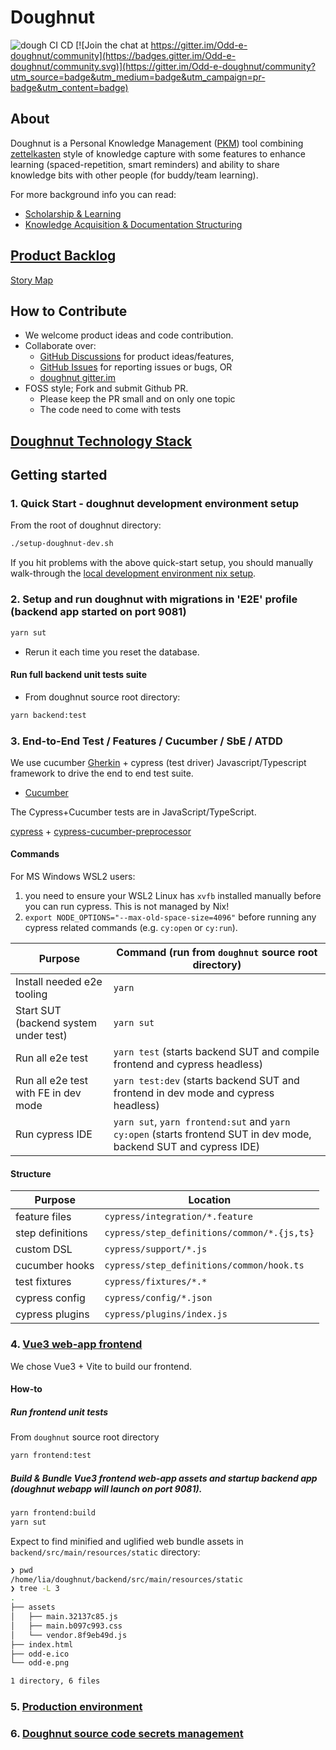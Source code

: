 # Doughnut

![dough CI CD](https://github.com/nerds-odd-e/doughnut/workflows/dough%20CI%20CD/badge.svg) [![Join the chat at https://gitter.im/Odd-e-doughnut/community](https://badges.gitter.im/Odd-e-doughnut/community.svg)](https://gitter.im/Odd-e-doughnut/community?utm_source=badge&utm_medium=badge&utm_campaign=pr-badge&utm_content=badge)

## About

Doughnut is a Personal Knowledge Management ([PKM](https://en.wikipedia.org/wiki/Personal_knowledge_management)) tool combining [zettelkasten](https://eugeneyan.com/writing/note-taking-zettelkasten/) style of knowledge capture with some features to enhance learning (spaced-repetition, smart reminders) and ability to share knowledge bits with other people (for buddy/team learning).

For more background info you can read:

- [Scholarship & Learning](https://www.lesswrong.com/tag/scholarship-and-learning)
- [Knowledge Acquisition & Documentation Structuring](https://en.m.wikipedia.org/wiki/Knowledge_Acquisition_and_Documentation_Structuring)

## [Product Backlog](https://docs.google.com/spreadsheets/d/1_GofvpnV1tjy2F_aaoOiYTZUOO-8t_qf3twIKMQyGV4/edit?ts=600e6711&pli=1#gid=0)

[Story Map](https://miro.com/app/board/o9J_lTB77Mc=/)

## How to Contribute

- We welcome product ideas and code contribution.
- Collaborate over:
  - [GitHub Discussions](https://github.com/nerds-odd-e/doughnut/discussions) for product ideas/features,
  - [GitHub Issues](https://github.com/nerds-odd-e/doughnut/issues) for reporting issues or bugs, OR
  - [doughnut gitter.im](https://gitter.im/Odd-e-doughnut/community)
- FOSS style; Fork and submit Github PR.
  - Please keep the PR small and on only one topic
  - The code need to come with tests

## [Doughnut Technology Stack](./docs/tech_stack.md)

## Getting started

### 1. Quick Start - doughnut development environment setup

From the root of doughnut directory:

```bash
./setup-doughnut-dev.sh
```

If you hit problems with the above quick-start setup, you should manually walk-through the [local development environment nix setup](./docs/nix.md).

### 2. Setup and run doughnut with migrations in 'E2E' profile (backend app started on port 9081)

```bash
yarn sut
```

- Rerun it each time you reset the database.

#### Run full backend unit tests suite

- From doughnut source root directory:

```bash
yarn backend:test
```

### 3. End-to-End Test / Features / Cucumber / SbE / ATDD

We use cucumber [Gherkin](https://cucumber.io/docs/gherkin/) + cypress (test driver) Javascript/Typescript framework to drive the end to end test suite.

- [Cucumber](https://cucumber.io/)

The Cypress+Cucumber tests are in JavaScript/TypeScript.

[cypress](https://docs.cypress.io/guides/getting-started/writing-your-first-test#Add-a-test-file) + [cypress-cucumber-preprocessor](https://github.com/TheBrainFamily/cypress-cucumber-preprocessor)

#### Commands

For MS Windows WSL2 users:

1. you need to ensure your WSL2 Linux has `xvfb` installed manually before you can run cypress. This is not managed by Nix!
2. `export NODE_OPTIONS="--max-old-space-size=4096"` before running any cypress related commands (e.g. `cy:open` or `cy:run`).

| Purpose                               | Command (run from `doughnut` source root directory)                                                               |
| ------------------------------------- | ----------------------------------------------------------------------------------------------------------------- |
| Install needed e2e tooling            | `yarn`                                                                                                            |
| Start SUT (backend system under test) | `yarn sut`                                                                                                        |
| Run all e2e test                      | `yarn test` (starts backend SUT and compile frontend and cypress headless)                                        |
| Run all e2e test with FE in dev mode  | `yarn test:dev` (starts backend SUT and frontend in dev mode and cypress headless)                                |
| Run cypress IDE                       | `yarn sut`, `yarn frontend:sut` and `yarn cy:open` (starts frontend SUT in dev mode, backend SUT and cypress IDE) |

#### Structure

| Purpose          | Location                                    |
| ---------------- | ------------------------------------------- |
| feature files    | `cypress/integration/*.feature`             |
| step definitions | `cypress/step_definitions/common/*.{js,ts}` |
| custom DSL       | `cypress/support/*.js`                      |
| cucumber hooks   | `cypress/step_definitions/common/hook.ts`   |
| test fixtures    | `cypress/fixtures/*.*`                      |
| cypress config   | `cypress/config/*.json`                     |
| cypress plugins  | `cypress/plugins/index.js`                  |

### 4. [Vue3 web-app frontend](https://flutter.dev/docs/get-started/web)

We chose Vue3 + Vite to build our frontend.

#### How-to

##### Run frontend unit tests

From `doughnut` source root directory

```bash
yarn frontend:test
```

##### Build & Bundle Vue3 frontend web-app assets and startup backend app (doughnut webapp will launch on port 9081).

```bash
yarn frontend:build
yarn sut
```

Expect to find minified and uglified web bundle assets in `backend/src/main/resources/static` directory:

```bash
❯ pwd
/home/lia/doughnut/backend/src/main/resources/static
❯ tree -L 3
.
├── assets
│   ├── main.32137c85.js
│   ├── main.b097c993.css
│   └── vendor.8f9eb49d.js
├── index.html
├── odd-e.ico
└── odd-e.png

1 directory, 6 files
```

### 5. [Production environment](./docs/prod_env.md)

### 6. [Doughnut source code secrets management](./docs/secrets_management.md)
